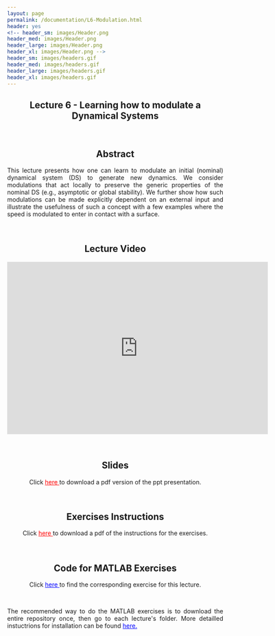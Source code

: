 ```yaml
---
layout: page
permalink: /documentation/L6-Modulation.html
header: yes
<!-- header_sm: images/Header.png
header_med: images/Header.png
header_large: images/Header.png
header_xl: images/Header.png -->
header_sm: images/headers.gif
header_med: images/headers.gif
header_large: images/headers.gif
header_xl: images/headers.gif
--- 
```

<section class="small-12 large-8 columns page-content">
    
  
<h1 align="center"><strong>Lecture 6 - Learning how to modulate a Dynamical Systems</strong></h1>

<br>

<h2 align="center"><strong>Abstract</strong></h2>

<p align="justify" > This lecture presents how one can learn to modulate an initial (nominal) dynamical system (DS) to generate new dynamics. We consider modulations that act locally to preserve the generic properties of the nominal DS (e.g., asymptotic or global stability). We further show how such modulations can be made explicitly dependent on an external input and illustrate the usefulness of such a concept with a few examples where the speed is modulated to enter in contact with a surface. </p>

<br>

<h2 align="center"><strong>Lecture Video</strong></h2>

<p align="center">
<iframe id="kmsembed-0_2sv7gvou" width="608" height="402" src="https://mediaspace.epfl.ch/embed/secure/iframe/entryId/0_2sv7gvou/uiConfId/23448972/pbc/30620/st/0" class="kmsembed" allowfullscreen webkitallowfullscreen mozAllowFullScreen allow="autoplay *; fullscreen *; encrypted-media *" referrerPolicy="no-referrer-when-downgrade" sandbox="allow-downloads allow-forms allow-same-origin allow-scripts allow-top-navigation allow-pointer-lock allow-popups allow-modals allow-orientation-lock allow-popups-to-escape-sandbox allow-presentation allow-top-navigation-by-user-activation" frameborder="0" title="Lecture 6 | Learning and adaptive control course, Learning Modulation for DS"></iframe>
</p>

<br>

<h2 align="center"><strong>Slides</strong></h2>

<p align="center"> Click <a href="https://www.epfl.ch/labs/lasa/wp-content/uploads/2022/04/Lect6_Modulating-a-DS-full-for-class.pdf" target="_blank" style="color: red;"> here </a> to download a pdf version of the ppt presentation.</p>


<br>

<h2 align="center"><strong>Exercises Instructions</strong></h2>

<p align="center"> Click <a href="https://www.epfl.ch/labs/lasa/wp-content/uploads/2022/11/Instructions_Lecture_6.pdf" target="_blank" style="color: red;"> here </a> to download a pdf of the instructions for the exercises.</p>

<br>

<h2 align="center"><strong>Code for MATLAB Exercises</strong></h2>

<p align="center"> Click <a href="https://github.com/learningadaptivereactiverobotcontrol/book-code/tree/main/lecture6-modulating-ds" target="_blank" style="color: blue;"> here </a> to find the corresponding exercise for this lecture.</p> <br>

<p align="justify"> The recommended way to do the MATLAB exercises is to download the entire repository once, then go to each lecture's folder. More detailled instuctrions for installation can be found <a href="exercises.html" style="color: blue;">here.</a> </p>


    